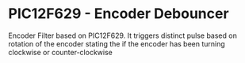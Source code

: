 # PIC12F629 - Encoder Debouncer
Encoder Filter based on PIC12F629.
It triggers distinct pulse based on rotation of the encoder stating the if the encoder has been turning clockwise or counter-clockwise
